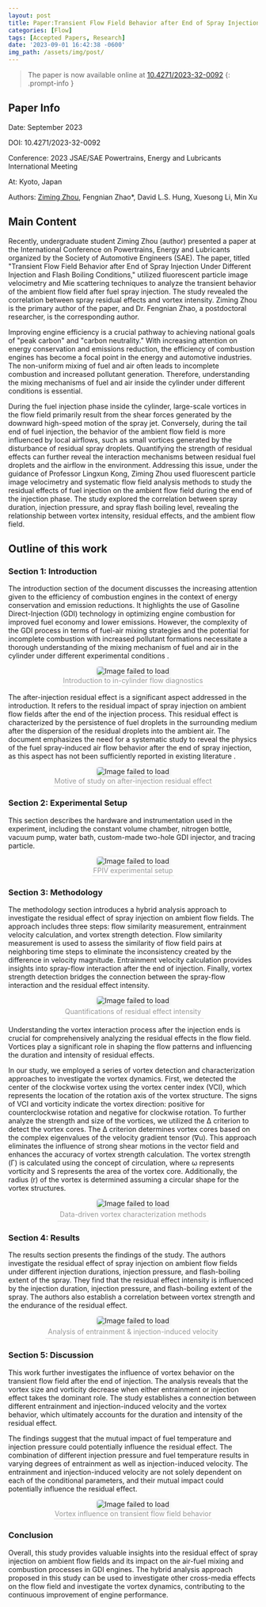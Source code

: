 ```yaml
---
layout: post
title: Paper:Transient Flow Field Behavior after End of Spray Injection Under Different Injection and Flash Boiling Conditions
categories: [Flow]
tags: [Accepted Papers, Research]
date: '2023-09-01 16:42:38 -0600'
img_path: /assets/img/post/
---
```


> The paper is now available online at [10.4271/2023-32-0092](https://saemobilus.sae.org/content/2023-32-0092)
{: .prompt-info }

## Paper Info

Date: September 2023

DOI: 10.4271/2023-32-0092

Conference: 2023 JSAE/SAE Powertrains, Energy and Lubricants International Meeting

At: Kyoto, Japan

Authors: <u>Ziming Zhou</u>, Fengnian Zhao*, David L.S. Hung, Xuesong Li, Min Xu

## Main Content 

Recently, undergraduate student Ziming Zhou (author) presented a paper at the International Conference on Powertrains, Energy and Lubricants organized by the Society of Automotive Engineers (SAE). The paper, titled "Transient Flow Field Behavior after End of Spray Injection Under Different Injection and Flash Boiling Conditions," utilized fluorescent particle image velocimetry and Mie scattering techniques to analyze the transient behavior of the ambient flow field after fuel spray injection. The study revealed the correlation between spray residual effects and vortex intensity. Ziming Zhou is the primary author of the paper, and Dr. Fengnian Zhao, a postdoctoral researcher, is the corresponding author.

Improving engine efficiency is a crucial pathway to achieving national goals of "peak carbon" and "carbon neutrality." With increasing attention on energy conservation and emissions reduction, the efficiency of combustion engines has become a focal point in the energy and automotive industries. The non-uniform mixing of fuel and air often leads to incomplete combustion and increased pollutant generation. Therefore, understanding the mixing mechanisms of fuel and air inside the cylinder under different conditions is essential.

During the fuel injection phase inside the cylinder, large-scale vortices in the flow field primarily result from the shear forces generated by the downward high-speed motion of the spray jet. Conversely, during the tail end of fuel injection, the behavior of the ambient flow field is more influenced by local airflows, such as small vortices generated by the disturbance of residual spray droplets. Quantifying the strength of residual effects can further reveal the interaction mechanisms between residual fuel droplets and the airflow in the environment. Addressing this issue, under the guidance of Professor Lingxun Kong, Ziming Zhou used fluorescent particle image velocimetry and systematic flow field analysis methods to study the residual effects of fuel injection on the ambient flow field during the end of the injection phase. The study explored the correlation between spray duration, injection pressure, and spray flash boiling level, revealing the relationship between vortex intensity, residual effects, and the ambient flow field. 

## Outline of this work

### Section 1: Introduction
The introduction section of the document discusses the increasing attention given to the efficiency of combustion engines in the context of energy conservation and emission reductions. It highlights the use of Gasoline Direct-Injection (GDI) technology in optimizing engine combustion for improved fuel economy and lower emissions. However, the complexity of the GDI process in terms of fuel-air mixing strategies and the potential for incomplete combustion with increased pollutant formations necessitate a thorough understanding of the mixing mechanism of fuel and air in the cylinder under different experimental conditions .

<center>
    <img style="border-radius: 0.3125em;
    box-shadow: 0 2px 4px 0 rgba(34,36,38,.12),0 2px 10px 0 rgba(34,36,38,.08);" 
    src="JSAE-2.png" alt="Image failed to load">
    <br>
    <div style="color:orange; border-bottom: 1px solid #d9d9d9;
    display: inline-block;
    color: #999;
    padding: 2px;">
    Introduction to in-cylinder flow diagnostics</div>
</center>

The after-injection residual effect is a significant aspect addressed in the introduction. It refers to the residual impact of spray injection on ambient flow fields after the end of the injection process. This residual effect is characterized by the persistence of fuel droplets in the surrounding medium after the dispersion of the residual droplets into the ambient air. The document emphasizes the need for a systematic study to reveal the physics of the fuel spray-induced air flow behavior after the end of spray injection, as this aspect has not been sufficiently reported in existing literature .

<center>
    <img style="border-radius: 0.3125em;
    box-shadow: 0 2px 4px 0 rgba(34,36,38,.12),0 2px 10px 0 rgba(34,36,38,.08);" 
    src="JSAE-3.png" alt="Image failed to load">
    <br>
    <div style="color:orange; border-bottom: 1px solid #d9d9d9;
    display: inline-block;
    color: #999;
    padding: 2px;">
    Motive of study on after-injection residual effect </div>
</center>


### Section 2: Experimental Setup
This section describes the hardware and instrumentation used in the experiment, including the constant volume chamber, nitrogen bottle, vacuum pump, water bath, custom-made two-hole GDI injector, and tracing particle.

<center>
    <img style="border-radius: 0.3125em;
    box-shadow: 0 2px 4px 0 rgba(34,36,38,.12),0 2px 10px 0 rgba(34,36,38,.08);" 
    src="JSAE-4.png" alt="Image failed to load">
    <br>
    <div style="color:orange; border-bottom: 1px solid #d9d9d9;
    display: inline-block;
    color: #999;
    padding: 2px;">
    FPIV experimental setup </div>
</center>

### Section 3: Methodology
The methodology section introduces a hybrid analysis approach to investigate the residual effect of spray injection on ambient flow fields. The approach includes three steps: flow similarity measurement, entrainment velocity calculation, and vortex strength detection. Flow similarity measurement is used to assess the similarity of flow field pairs at neighboring time steps to eliminate the inconsistency created by the difference in velocity magnitude. Entrainment velocity calculation provides insights into spray-flow interaction after the end of injection. Finally, vortex strength detection bridges the connection between the spray-flow interaction and the residual effect intensity.

<center>
    <img style="border-radius: 0.3125em;
    box-shadow: 0 2px 4px 0 rgba(34,36,38,.12),0 2px 10px 0 rgba(34,36,38,.08);" 
    src="JSAE-5.png" alt="Image failed to load">
    <br>
    <div style="color:orange; border-bottom: 1px solid #d9d9d9;
    display: inline-block;
    color: #999;
    padding: 5px;">
    Quantifications of residual effect intensity </div>
</center>

Understanding the vortex interaction process after the injection ends is crucial for comprehensively analyzing the residual effects in the flow field. Vortices play a significant role in shaping the flow patterns and influencing the duration and intensity of residual effects.

In our study, we employed a series of vortex detection and characterization approaches to investigate the vortex dynamics.  First, we detected the center of the clockwise vortex using the vortex center index (VCI), which represents the location of the rotation axis of the vortex structure. The signs of VCI and vorticity indicate the vortex direction: positive for counterclockwise rotation and negative for clockwise rotation.
To further analyze the strength and size of the vortices, we utilized the Δ criterion to detect the vortex cores. The Δ criterion determines vortex cores based on the complex eigenvalues of the velocity gradient tensor (∇u). This approach eliminates the influence of strong shear motions in the vector field and enhances the accuracy of vortex strength calculation.
The vortex strength (Γ) is calculated using the concept of circulation, where ω represents vorticity and S represents the area of the vortex core. Additionally, the radius (r) of the vortex is determined assuming a circular shape for the vortex structures.


<center>
    <img style="border-radius: 0.3125em;
    box-shadow: 0 2px 4px 0 rgba(34,36,38,.12),0 2px 10px 0 rgba(34,36,38,.08);" 
    src="JSAE-6.png" alt="Image failed to load">
    <br>
    <div style="color:orange; border-bottom: 1px solid #d9d9d9;
    display: inline-block;
    color: #999;
    padding: 5px;">
    Data-driven vortex characterization methods </div>
</center>

### Section 4: Results
The results section presents the findings of the study. The authors investigate the residual effect of spray injection on ambient flow fields under different injection durations, injection pressure, and flash-boiling extent of the spray. They find that the residual effect intensity is influenced by the injection duration, injection pressure, and flash-boiling extent of the spray. The authors also establish a correlation between vortex strength and the endurance of the residual effect.

<center>
    <img style="border-radius: 0.3125em;
    box-shadow: 0 2px 4px 0 rgba(34,36,38,.12),0 2px 10px 0 rgba(34,36,38,.08);" 
    src="JSAE-7.png" alt="Image failed to load">
    <br>
    <div style="color:orange; border-bottom: 1px solid #d9d9d9;
    display: inline-block;
    color: #999;
    padding: 5px;">
    Analysis of entrainment & injection-induced velocity </div>
</center>


### Section 5: Discussion

This work further investigates the influence of vortex behavior on the transient flow field after the end of injection. The analysis reveals that the vortex size and vorticity decrease when either entrainment or injection effect takes the dominant role. The study establishes a connection between different entrainment and injection-induced velocity and the vortex behavior, which ultimately accounts for the duration and intensity of the residual effect.

The findings suggest that the mutual impact of fuel temperature and injection pressure could potentially influence the residual effect. The combination of different injection pressure and fuel temperature results in varying degrees of entrainment as well as injection-induced velocity. The entrainment and injection-induced velocity are not solely dependent on each of the conditional parameters, and their mutual impact could potentially influence the residual effect.

<center>
    <img style="border-radius: 0.3125em;
    box-shadow: 0 2px 4px 0 rgba(34,36,38,.12),0 2px 10px 0 rgba(34,36,38,.08);" 
    src="JSAE-8.png" alt="Image failed to load">
    <br>
    <div style="color:orange; border-bottom: 1px solid #d9d9d9;
    display: inline-block;
    color: #999;
    padding: 2px;">
    Vortex influence on transient flow field behavior </div>
</center>

### Conclusion
Overall, this study provides valuable insights into the residual effect of spray injection on ambient flow fields and its impact on the air-fuel mixing and combustion processes in GDI engines. The hybrid analysis approach proposed in this study can be used to investigate other cross-media effects on the flow field and investigate the vortex dynamics, contributing to the continuous improvement of engine performance.